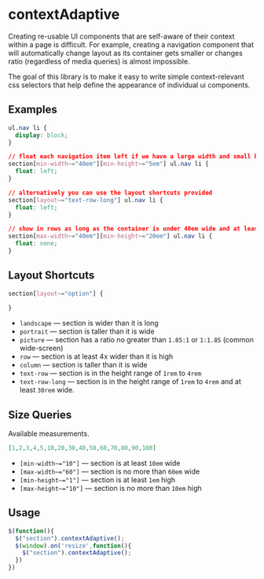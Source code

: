 contextAdaptive
===============

Creating re-usable UI components that are self-aware of their context within a page is difficult. For example, creating a navigation component that will automatically change layout as its container gets smaller or changes ratio (regardless of media queries) is almost impossible.

The goal of this library is to make it easy to write simple context-relevant css selectors that help define the appearance of individual ui components.

## Examples

```css
ul.nav li {
  display: block;
}

// float each navigation item left if we have a large width and small height
section[min-width~="40em"][min-height~="5em"] ul.nav li {
  float: left;
}

// alternatively you can use the layout shortcuts provided
section[layout~="text-row-long"] ul.nav li {
  float: left;
}

// show in rows as long as the container is under 40em wide and at least 20em tall
section[max-width~="40em"][min-height~="20em"] ul.nav li {
  float: none;
}
```


## Layout Shortcuts

```css
section[layout~="option"] {
  
}
```

* `landscape` — section is wider than it is long
* `portrait` — section is taller than it is wide
* `picture` — section has a ratio no greater than `1.85:1` or `1:1.85` (common wide-screen)
* `row` — section is at least 4x wider than it is high
* `column` — section is taller than it is wide
* `text-row` — section is in the height range of `1rem` to `4rem`
* `text-row-long` — section is in the height range of `1rem` to `4rem` and at least `30rem` wide.



## Size Queries

Available measurements.
```json
[1,2,3,4,5,10,20,30,40,50,60,70,80,90,100]
```

* `[min-width~="10"]` — section is at least `10em` wide
* `[max-width~="60"]` — section is no more than `60em` wide
* `[min-height~="1"]` — section is at least `1em` high
* `[max-height~="10"]` — section is no more than `10em` high


## Usage

```js
$(function(){
  $("section").contextAdaptive();
  $(window).on('resize',function(){
    $("section").contextAdaptive();
  })
})
```

